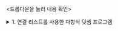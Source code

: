 <드롭다운을 눌러 내용 확인>
<details> <summary> 1. 연결 리스트를 사용한 다항식 덧셈 프로그램 </summary>
<div markdown="1">
	
```c
#define _CRT_SECURE_NO_WARNINGS
#include <stdio.h>
#include <stdlib.h>


// 노드 타입
typedef struct ListNode {
	int coef;
	int expon;
	struct ListNode* link;
} ListNode;

// 연결 리스트 헤더
typedef struct ListType { // 리스트 헤더 타입
	int size;
	ListNode* head;
	ListNode* tail;
} ListType;

// 오류 함수
void error(char* message)
{
	fprintf(stderr, "%s\n", message);
	exit(1);
}

// 리스트 헤더 생성 함수
ListType* create() {
	ListType * plist = (ListType*)malloc(sizeof(ListType));
	plist->size = 0;
	plist->head = plist->tail = NULL;
	return plist;
}

// plist는 연결 리스트의 헤더를 가리키는 포인터, coef는 계수, expon는 지수
void insert_last(ListType* plist, int coef, int expon)
{
	ListNode* temp =
		(ListNode*)malloc(sizeof(ListNode));
	if (temp == NULL) error("메모리 할당 에러");
	temp->coef = coef;
	temp->expon = expon;
	temp->link = NULL;
	if (plist->tail == NULL) {
		plist->head = plist->tail = temp;
	}
	else {
		plist->tail->link = temp;
		plist->tail = temp;
	}
	plist->size++;
}

// list3 = list1 + list2
void poly_add(ListType* plist1, ListType* plist2, ListType* plist3)
{
	ListNode* a = plist1->head;
	ListNode* b = plist2->head;
	int sum;
	while (a && b) {
		if (a->expon == b->expon) { // a의 차수 > b의 차수
			sum = a->coef + b->coef;
			if (sum != 0) insert_last(plist3, sum, a->expon);
			a = a->link; b = b->link;
		}
		else if (a->expon > b->expon) { // a의 차수 == b의 차수
			insert_last(plist3, a->coef, a->expon);
			a = a->link;
		}
		else { // a의 차수 < b의 차수
			insert_last(plist3, b->coef, b->expon);
			b = b->link;
		}
	}
	// a나 b중의 하나가 먼저 끝나게 되면 남아있는 항들을 모두 결과 다항식으로 복사
	for (; a != NULL; a = a->link)
		insert_last(plist3, a->coef, a->expon);
	for (; b != NULL; b = b->link)
		insert_last(plist3, b->coef, b->expon);
}

//연결 리스트 접속을 통한 다항식 출력 함수
void poly_print(ListType* plist)
{
	ListNode* p = plist->head;
	printf("polynomial = ");
	printf("%d^%d", p->coef, p->expon);
	p = p->link;
	for (; p; p = p->link) {
		printf(" + %d^%d", p->coef, p->expon);
	}
	printf("\n");
}

int main(void)
{
	ListType* list1, * list2, * list3;
	// 연결 리스트 헤더 생성
	list1 = create();
	list2 = create();
	list3 = create();
	// 다항식 1을 생성
	insert_last(list1, 3, 12);
	insert_last(list1, 2, 8);
	insert_last(list1, 1, 0);
	// 다항식 2를 생성
	insert_last(list2, 8, 12);
	insert_last(list2, -3, 10);
	insert_last(list2, 10, 6);
	poly_print(list1);
	poly_print(list2);
	// 다항식 3 = 다항식 1 + 다항식 2
	poly_add(list1, list2, list3);
	poly_print(list3);
	free(list1); free(list2); free(list3);
}
```

![image](https://user-images.githubusercontent.com/51956616/202977958-0815ac79-70b4-46a3-8d50-d66f4fd64710.png)

	</div>
	</details>
	

<details> <summary> 2. 문제 풀이 </summary>
<div markdown="1"> 
	1. 다음 중 리스트에 대한 설명으로 틀린 것은?
① '일정한 순서'의 나열
② 어떤 정의에 의해서 결정된 '논리적인 순서'의 나열
③ 리스트를 포인터로 구현할 경우에는 배열에 비해서 추가적인 메모리 공간이 필요하다.
④ 메모리 공간에서의 물리적인 위치가 논리적인 위치와 동일하다.

2. 다음 프로그램은 2개의 노드로 구성된 연결 리스트의 노드 생성과 연결에 관한 프로그램이다. [가]와 [나]에 알맞은 것은 무엇인가?

	</div>
	</details>
